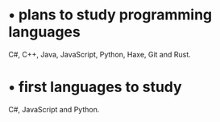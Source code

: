 # • plans to study programming languages
C#, C++, Java, JavaScript, Python, Haxe, Git and Rust.



# • first languages to study
C#, JavaScript and Python.

